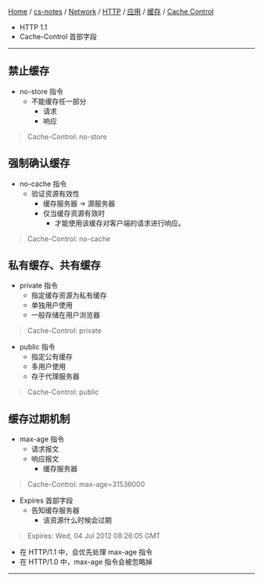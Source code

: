 [Home](https://mengxianbin.github.io) /
[cs-notes](https://mengxianbin.github.io/cs-notes/site) /
[Network](https://mengxianbin.github.io/cs-notes/site/Network) /
[HTTP](https://mengxianbin.github.io/cs-notes/site/Network/HTTP) /
[应用](https://mengxianbin.github.io/cs-notes/site/Network/HTTP/%E5%BA%94%E7%94%A8) /
[缓存](https://mengxianbin.github.io/cs-notes/site/Network/HTTP/%E5%BA%94%E7%94%A8/%E7%BC%93%E5%AD%98) /
[Cache Control](https://mengxianbin.github.io/cs-notes/site/Network/HTTP/%E5%BA%94%E7%94%A8/%E7%BC%93%E5%AD%98/Cache%20Control)

* HTTP 1.1
* Cache-Control 首部字段

---

## 禁止缓存

* no-store 指令
    * 不能缓存任一部分
        * 请求
        * 响应

> Cache-Control: no-store

## 强制确认缓存

* no-cache 指令
    * 验证资源有效性
        * 缓存服务器 -> 源服务器
        * 仅当缓存资源有效时
            * 才能使用该缓存对客户端的请求进行响应。

> Cache-Control: no-cache

## 私有缓存、共有缓存

* private 指令
    * 指定缓存资源为私有缓存
    * 单独用户使用
    * 一般存储在用户浏览器

> Cache-Control: private

* public 指令
    * 指定公有缓存
    * 多用户使用
    * 存于代理服务器

> Cache-Control: public

## 缓存过期机制

* max-age 指令
    * 请求报文
    * 响应报文
        * 缓存服务器

> Cache-Control: max-age=31536000

* Expires 首部字段
    * 告知缓存服务器
        * 该资源什么时候会过期

> Expires: Wed, 04 Jul 2012 08:26:05 GMT

* 在 HTTP/1.1 中，会优先处理 max-age 指令
* 在 HTTP/1.0 中，max-age 指令会被忽略掉

---
